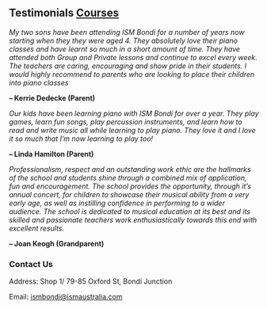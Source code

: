 ## Testimonials [Courses](junior.html)

*My two sons have been attending ISM Bondi for a number of years now starting when they they were aged 4. They absolutely love their piano classes and have learnt so much in a short amount of time. They have attended both Group and Private lessons and continue to excel every week. The teachers are caring, encouraging and show pride in their students. I would highly recommend to parents who are looking to place their children into piano classes*

**– Kerrie Dedecke (Parent)**
 

*Our kids have been learning piano with ISM Bondi for over a year. They play games, learn fun songs, play percussion instruments, and learn how to read and write music all while learning to play piano. They love it and I love it so much that I’m now learning to play too!*

**– Linda Hamilton (Parent)**
 

*Professionalism, respect and an outstanding work ethic are the hallmarks of the school and students shine through a combined mix of application, fun and encouragement. The school provides the opportunity, through it’s annual concert, for children to showcase their musical ability from a very early age, as well as instilling confidence in performing to a wider audience.
The school is dedicated to musical education at its best and its skilled and passionate teachers work enthusiastically towards this end with excellent results.*

**– Joan Keogh (Grandparent)**


### Contact Us

Address: Shop 1/ 79-85 Oxford St, Bondi Junction

Email: ismbondi@ismaustralia.com
